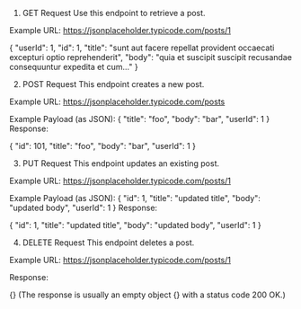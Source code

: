 1. GET Request
Use this endpoint to retrieve a post.

Example URL: https://jsonplaceholder.typicode.com/posts/1

{
  "userId": 1,
  "id": 1,
  "title": "sunt aut facere repellat provident occaecati excepturi optio reprehenderit",
  "body": "quia et suscipit suscipit recusandae consequuntur expedita et cum..."
}

2. POST Request
This endpoint creates a new post.

Example URL: https://jsonplaceholder.typicode.com/posts

Example Payload (as JSON):
{
  "title": "foo",
  "body": "bar",
  "userId": 1
}
Response:

{
  "id": 101,
  "title": "foo",
  "body": "bar",
  "userId": 1
}

3. PUT Request
This endpoint updates an existing post.

Example URL: https://jsonplaceholder.typicode.com/posts/1

Example Payload (as JSON):
{
  "id": 1,
  "title": "updated title",
  "body": "updated body",
  "userId": 1
}
Response:

{
  "id": 1,
  "title": "updated title",
  "body": "updated body",
  "userId": 1
}

4. DELETE Request
This endpoint deletes a post.

Example URL: https://jsonplaceholder.typicode.com/posts/1

Response:

{} (The response is usually an empty object {} with a status code 200 OK.)
